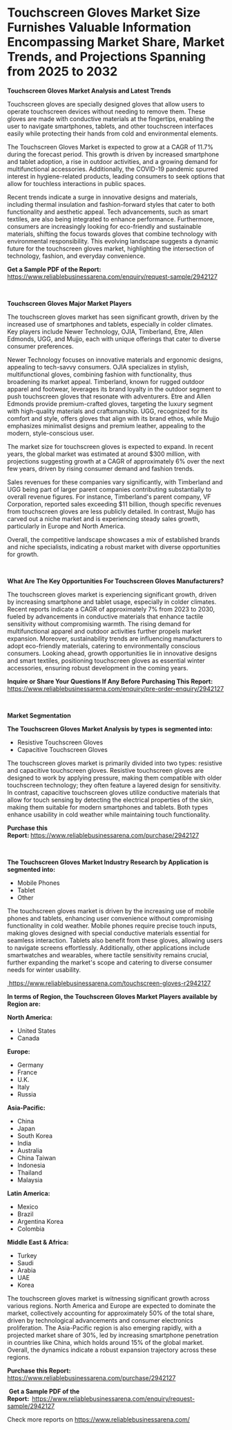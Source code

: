 <p><h1>Touchscreen Gloves Market Size Furnishes Valuable Information Encompassing Market Share, Market Trends, and Projections Spanning from 2025 to 2032</h1></p><p><strong>Touchscreen Gloves Market Analysis and Latest Trends</strong></p>
<p><p>Touchscreen gloves are specially designed gloves that allow users to operate touchscreen devices without needing to remove them. These gloves are made with conductive materials at the fingertips, enabling the user to navigate smartphones, tablets, and other touchscreen interfaces easily while protecting their hands from cold and environmental elements.</p><p>The Touchscreen Gloves Market is expected to grow at a CAGR of 11.7% during the forecast period. This growth is driven by increased smartphone and tablet adoption, a rise in outdoor activities, and a growing demand for multifunctional accessories. Additionally, the COVID-19 pandemic spurred interest in hygiene-related products, leading consumers to seek options that allow for touchless interactions in public spaces.</p><p>Recent trends indicate a surge in innovative designs and materials, including thermal insulation and fashion-forward styles that cater to both functionality and aesthetic appeal. Tech advancements, such as smart textiles, are also being integrated to enhance performance. Furthermore, consumers are increasingly looking for eco-friendly and sustainable materials, shifting the focus towards gloves that combine technology with environmental responsibility. This evolving landscape suggests a dynamic future for the touchscreen gloves market, highlighting the intersection of technology, fashion, and everyday convenience.</p></p>
<p><strong>Get a Sample PDF of the Report:&nbsp;</strong> <a href="https://www.reliablebusinessarena.com/enquiry/request-sample/2942127?utm_campaign=2630&utm_medium=2&utm_source=Github&utm_content=ia&utm_term=15032025&utm_id=touchscreen-gloves">https://www.reliablebusinessarena.com/enquiry/request-sample/2942127</a></p>
<p>&nbsp;</p>
<p><strong>Touchscreen Gloves Major Market Players</strong></p>
<p><p>The touchscreen gloves market has seen significant growth, driven by the increased use of smartphones and tablets, especially in colder climates. Key players include Newer Technology, OJIA, Timberland, Etre, Allen Edmonds, UGG, and Mujjo, each with unique offerings that cater to diverse consumer preferences.</p><p>Newer Technology focuses on innovative materials and ergonomic designs, appealing to tech-savvy consumers. OJIA specializes in stylish, multifunctional gloves, combining fashion with functionality, thus broadening its market appeal. Timberland, known for rugged outdoor apparel and footwear, leverages its brand loyalty in the outdoor segment to push touchscreen gloves that resonate with adventurers. Etre and Allen Edmonds provide premium-crafted gloves, targeting the luxury segment with high-quality materials and craftsmanship. UGG, recognized for its comfort and style, offers gloves that align with its brand ethos, while Mujjo emphasizes minimalist designs and premium leather, appealing to the modern, style-conscious user.</p><p>The market size for touchscreen gloves is expected to expand. In recent years, the global market was estimated at around $300 million, with projections suggesting growth at a CAGR of approximately 6% over the next few years, driven by rising consumer demand and fashion trends.</p><p>Sales revenues for these companies vary significantly, with Timberland and UGG being part of larger parent companies contributing substantially to overall revenue figures. For instance, Timberland's parent company, VF Corporation, reported sales exceeding $11 billion, though specific revenues from touchscreen gloves are less publicly detailed. In contrast, Mujjo has carved out a niche market and is experiencing steady sales growth, particularly in Europe and North America.</p><p>Overall, the competitive landscape showcases a mix of established brands and niche specialists, indicating a robust market with diverse opportunities for growth.</p></p>
<p>&nbsp;</p>
<p><strong>What Are The Key Opportunities For Touchscreen Gloves Manufacturers?</strong></p>
<p><p>The touchscreen gloves market is experiencing significant growth, driven by increasing smartphone and tablet usage, especially in colder climates. Recent reports indicate a CAGR of approximately 7% from 2023 to 2030, fueled by advancements in conductive materials that enhance tactile sensitivity without compromising warmth. The rising demand for multifunctional apparel and outdoor activities further propels market expansion. Moreover, sustainability trends are influencing manufacturers to adopt eco-friendly materials, catering to environmentally conscious consumers. Looking ahead, growth opportunities lie in innovative designs and smart textiles, positioning touchscreen gloves as essential winter accessories, ensuring robust development in the coming years.</p></p>
<p><strong>Inquire or Share Your Questions If Any Before Purchasing This Report:</strong> <a href="https://www.reliablebusinessarena.com/enquiry/pre-order-enquiry/2942127?utm_campaign=2630&utm_medium=2&utm_source=Github&utm_content=ia&utm_term=15032025&utm_id=touchscreen-gloves">https://www.reliablebusinessarena.com/enquiry/pre-order-enquiry/2942127</a></p>
<p>&nbsp;</p>
<p><strong>Market Segmentation</strong></p>
<p><strong>The Touchscreen Gloves Market Analysis by types is segmented into:</strong></p>
<p><ul><li>Resistive Touchscreen Gloves</li><li>Capacitive Touchscreen Gloves</li></ul></p>
<p><p>The touchscreen gloves market is primarily divided into two types: resistive and capacitive touchscreen gloves. Resistive touchscreen gloves are designed to work by applying pressure, making them compatible with older touchscreen technology; they often feature a layered design for sensitivity. In contrast, capacitive touchscreen gloves utilize conductive materials that allow for touch sensing by detecting the electrical properties of the skin, making them suitable for modern smartphones and tablets. Both types enhance usability in cold weather while maintaining touch functionality.</p></p>
<p><strong>Purchase this Report:&nbsp;</strong><a href="https://www.reliablebusinessarena.com/purchase/2942127?utm_campaign=2630&utm_medium=2&utm_source=Github&utm_content=ia&utm_term=15032025&utm_id=touchscreen-gloves">https://www.reliablebusinessarena.com/purchase/2942127</a></p>
<p>&nbsp;</p>
<p><strong>The Touchscreen Gloves Market Industry Research by Application is segmented into:</strong></p>
<p><ul><li>Mobile Phones</li><li>Tablet</li><li>Other</li></ul></p>
<p><p>The touchscreen gloves market is driven by the increasing use of mobile phones and tablets, enhancing user convenience without compromising functionality in cold weather. Mobile phones require precise touch inputs, making gloves designed with special conductive materials essential for seamless interaction. Tablets also benefit from these gloves, allowing users to navigate screens effortlessly. Additionally, other applications include smartwatches and wearables, where tactile sensitivity remains crucial, further expanding the market's scope and catering to diverse consumer needs for winter usability.</p></p>
<p><a href="https://www.reliablebusinessarena.com/touchscreen-gloves-r2942127?utm_campaign=2630&utm_medium=2&utm_source=Github&utm_content=ia&utm_term=15032025&utm_id=touchscreen-gloves">&nbsp;https://www.reliablebusinessarena.com/touchscreen-gloves-r2942127</a></p>
<p><strong>In terms of Region, the Touchscreen Gloves Market Players available by Region are:</strong></p>
<p>
    <p> <strong> North America: </strong>
        <ul>
            <li>United States</li>
            <li>Canada</li>
        </ul>
        </p> 
    <p> <strong> Europe: </strong>
        <ul>
            <li>Germany</li>
            <li>France</li>
            <li>U.K.</li>
            <li>Italy</li>
            <li>Russia</li>
        </ul>
        </p> 
    <p> <strong> Asia-Pacific: </strong>
        <ul>
            <li>China</li>
            <li>Japan</li>
            <li>South Korea</li>
            <li>India</li>
            <li>Australia</li>
            <li>China Taiwan</li>
            <li>Indonesia</li>
            <li>Thailand</li>
            <li>Malaysia</li>
        </ul>
        </p> 
    <p> <strong> Latin America: </strong>
        <ul>
            <li>Mexico</li>
            <li>Brazil</li>
            <li>Argentina Korea</li>
            <li>Colombia</li>
        </ul>
        </p> 
    <p> <strong> Middle East & Africa: </strong>
        <ul>
            <li>Turkey</li>
            <li>Saudi</li>
            <li>Arabia</li>
            <li>UAE</li>
            <li>Korea</li>
        </ul>
    </p>
    </p>
<p><p>The touchscreen gloves market is witnessing significant growth across various regions. North America and Europe are expected to dominate the market, collectively accounting for approximately 50% of the total share, driven by technological advancements and consumer electronics proliferation. The Asia-Pacific region is also emerging rapidly, with a projected market share of 30%, led by increasing smartphone penetration in countries like China, which holds around 15% of the global market. Overall, the dynamics indicate a robust expansion trajectory across these regions.</p></p>
<p><strong>Purchase this Report: </strong><a href="https://www.reliablebusinessarena.com/purchase/2942127?utm_campaign=2630&utm_medium=2&utm_source=Github&utm_content=ia&utm_term=15032025&utm_id=touchscreen-gloves">https://www.reliablebusinessarena.com/purchase/2942127</a></p>
<p>&nbsp;<strong>Get a Sample PDF of the Report:&nbsp;&nbsp;</strong><a href="https://www.reliablebusinessarena.com/enquiry/request-sample/2942127?utm_campaign=2630&utm_medium=2&utm_source=Github&utm_content=ia&utm_term=15032025&utm_id=touchscreen-gloves">https://www.reliablebusinessarena.com/enquiry/request-sample/2942127</a></p>
<p><strong></strong></p>
<p>Check more reports on <a href="https://www.reliablebusinessarena.com/?utm_campaign=2630&utm_medium=2&utm_source=Github&utm_content=ia&utm_term=15032025&utm_id=touchscreen-gloves">https://www.reliablebusinessarena.com/</a></p>